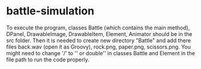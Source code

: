 # battle-simulation
To execute the program, classes Battle (which contains the main method), DPanel, DrawableImage, DrawableItem, Element, Animator should be in the src folder. Then it is needed to create new directory "Battle" and add there files back.wav (open it as Groovy), rock.png, paper.png, scissors.png. You might need to change '/' to '\' or double'\' in classes Battle and Element in the file path to run the code properly.
